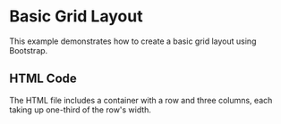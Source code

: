 # Basic Grid Layout

This example demonstrates how to create a basic grid layout using Bootstrap.

## HTML Code
The HTML file includes a container with a row and three columns, each taking up one-third of the row's width.